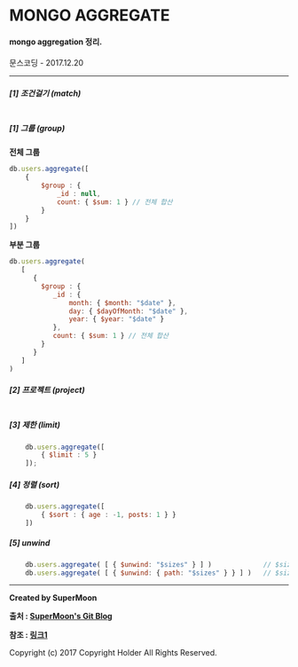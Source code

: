 # MONGO AGGREGATE

#### mongo aggregation 정리.

<div class="pull-right"> 문스코딩 - 2017.12.20 </div>

---

##### [1] 조건걸기 (match)

```js

```


##### [1] 그룹 (group)

**전체 그룹**

```js
db.users.aggregate([
    {
		$group : {
		  	_id : null,
            count: { $sum: 1 } // 전체 합산
		}
	}
])
```

**부분 그룹**

```js
db.users.aggregate(
   [
      {
        $group : {
           _id : {
               month: { $month: "$date" },
               day: { $dayOfMonth: "$date" },
               year: { $year: "$date" }
           },
           count: { $sum: 1 } // 전체 합산
        }
      }
   ]
)
```

##### [2] 프로젝트 (project)

```js

```

##### [3] 제한 (limit)

```js
    db.users.aggregate([
        { $limit : 5 }
    ]);
```

##### [4] 정렬 (sort)

```js
    db.users.aggregate([
        { $sort : { age : -1, posts: 1 } }
    ])
```

##### [5] unwind

```js
    db.users.aggregate( [ { $unwind: "$sizes" } ] )             // $sizes 배열을 각각 객체로 나눔
    db.users.aggregate( [ { $unwind: { path: "$sizes" } } ] )   // $sizes 배열을 각각 객체로 나눔
```


---

**Created by SuperMoon**

**출처 : [SuperMoon's Git Blog](https://github.com/jm921106)**

**참조 : [링크1]()**

Copyright (c) 2017 Copyright Holder All Rights Reserved.

